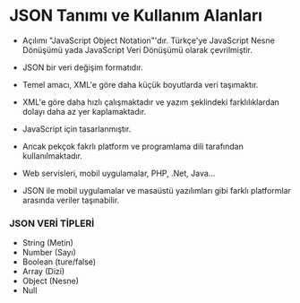 # JSON Tanımı ve Kullanım Alanları
	
- Açılımı "JavaScript Object Notation"'dır. Türkçe'ye JavaScript Nesne Dönüşümü yada JavaScript Veri Dönüşümü olarak çevrilmiştir.
- JSON bir veri değişim formatıdır.
- Temel amacı, XML'e göre daha küçük boyutlarda veri taşımaktır.
- XML'e göre daha hızlı çalışmaktadır ve yazım şeklindeki farklılıklardan dolayı daha az yer kaplamaktadır.

- JavaScript için tasarlanmıştır.
- Ancak pekçok fakrlı platform ve programlama dili tarafından kullanılmaktadır.
- Web servisleri, mobil uygulamalar, PHP, .Net, Java...
- JSON ile mobil uygulamalar ve masaüstü yazılımları gibi farklı platformlar arasında veriler taşınabilir.

### JSON VERİ TİPLERİ
- String (Metin)
- Number (Sayı)
- Boolean (ture/false)
- Array (Dizi)
- Object (Nesne)
- Null
